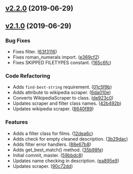 <a name="v2.2.0"></a>
## [v2.2.0](https://github.com/alexseitsinger/page-scrapers/compare/v2.1.0...v2.2.0) (2019-06-29)


<a name="v2.1.0"></a>
## [v2.1.0](https://github.com/alexseitsinger/page-scrapers/compare/59bbdc87aa7cb5dabece5eaf39cef23c753ad6c9...v2.1.0) (2019-06-29)

### Bug Fixes
- Fixes filter. ([63f3116](https://github.com/alexseitsinger/page-scrapers/commit/63f31168f6be35904fad952b37cb55c85b82a2e0))
- Fixes roman_numerals import. ([e369cf2](https://github.com/alexseitsinger/page-scrapers/commit/e369cf2d43ffa49ddecedbfcae9b242c7019d9e2))
- Fixes SKIPPED FILETYPES constant. ([165c6fc](https://github.com/alexseitsinger/page-scrapers/commit/165c6fc092e0cf86ecc4be1353bf842ca545529f))

### Code Refactoring
- Adds `find-best-string` requirement. ([01c5f9b](https://github.com/alexseitsinger/page-scrapers/commit/01c5f9bac964536d9dc52e4d53a253c25507789e))
- Adds attribute to wikipedia scraper. ([6da010e](https://github.com/alexseitsinger/page-scrapers/commit/6da010e85982838652db045f62ac419d8508fd7c))
- Converts WikipediaScraper to class. ([de923c0](https://github.com/alexseitsinger/page-scrapers/commit/de923c0d29983ecdd4c9b8e34885040d66e120f4))
- Updates scraper and filter class names. ([42b492b](https://github.com/alexseitsinger/page-scrapers/commit/42b492b90feb618ab6a404a5b8edeb35db41baaa))
- Updates wikipedia scraper. ([8640f89](https://github.com/alexseitsinger/page-scrapers/commit/8640f89f371fe0007e33e723036f71a47fec9aca))

### Features
- Adds a filter class for films. ([12dea6c](https://github.com/alexseitsinger/page-scrapers/commit/12dea6c82ff40887d0c4e502093b214e188df677))
- Adds check for empty cleaned description. ([3b29dac](https://github.com/alexseitsinger/page-scrapers/commit/3b29dac034a36d72c48301a6582822d025b731c9))
- Adds filter error handlers. ([88e67b8](https://github.com/alexseitsinger/page-scrapers/commit/88e67b8ba45f9ec8df883f40dff82b003b3f3851))
- Adds get_best_match() method. ([35b98fe](https://github.com/alexseitsinger/page-scrapers/commit/35b98fe4e38f18ac489ba49cd364f3fbbcad3db1))
- Initial commit, master. ([59bbdc8](https://github.com/alexseitsinger/page-scrapers/commit/59bbdc87aa7cb5dabece5eaf39cef23c753ad6c9))
- Updates name checking in description. ([ea895e9](https://github.com/alexseitsinger/page-scrapers/commit/ea895e9e979bff0540c340ff8ed672d053876f4a))
- Updates scraper. ([90c72dd](https://github.com/alexseitsinger/page-scrapers/commit/90c72dd5f5e9c751b0069e021005084ab4e78968))


